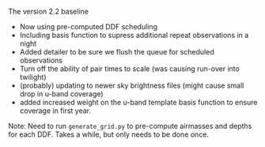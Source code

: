
The version 2.2 baseline

* Now using pre-computed DDF scheduling
* Including basis function to supress additional repeat observations in a night
* Added detailer to be sure we flush the queue for scheduled observations
* Turn off the ability of pair times to scale (was causing run-over into twilight)
* (probably) updating to newer sky brightness files (might cause small drop in u-band coverage)
* added increased weight on the u-band template basis function to ensure coverage in first year.


Note:  Need to run `generate_grid.py` to pre-compute airmasses and depths for each DDF. Takes a while, but only needs to be done once.

